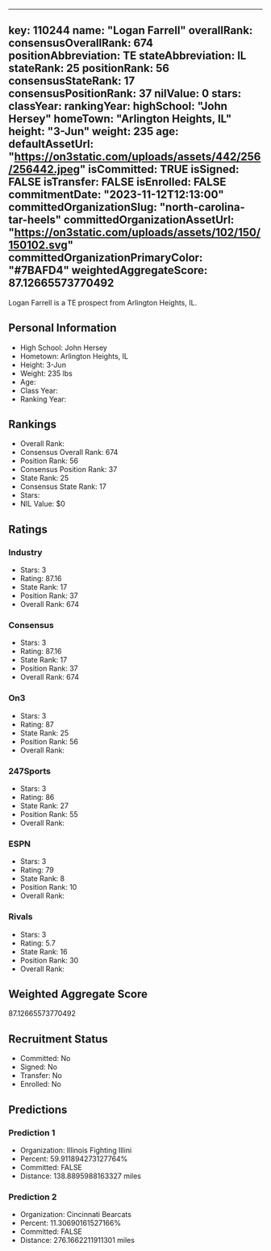 ---
  key: 110244
  name: "Logan Farrell"
  overallRank: 
  consensusOverallRank: 674
  positionAbbreviation: TE
  stateAbbreviation: IL
  stateRank: 25
  positionRank: 56
  consensusStateRank: 17
  consensusPositionRank: 37
  nilValue: 0
  stars: 
  classYear: 
  rankingYear: 
  highSchool: "John Hersey"
  homeTown: "Arlington Heights, IL"
  height: "3-Jun"
  weight: 235
  age: 
  defaultAssetUrl: "https://on3static.com/uploads/assets/442/256/256442.jpeg"
  isCommitted: TRUE
  isSigned: FALSE
  isTransfer: FALSE
  isEnrolled: FALSE
  commitmentDate: "2023-11-12T12:13:00"
  committedOrganizationSlug: "north-carolina-tar-heels"
  committedOrganizationAssetUrl: "https://on3static.com/uploads/assets/102/150/150102.svg"
  committedOrganizationPrimaryColor: "#7BAFD4"
  weightedAggregateScore: 87.12665573770492
  ---
  
  Logan Farrell is a TE prospect from Arlington Heights, IL.
  
  ## Personal Information
  - High School: John Hersey
  - Hometown: Arlington Heights, IL
  - Height: 3-Jun
  - Weight: 235 lbs
  - Age: 
  - Class Year: 
  - Ranking Year: 
  
  ## Rankings
  - Overall Rank: 
  - Consensus Overall Rank: 674
  - Position Rank: 56
  - Consensus Position Rank: 37
  - State Rank: 25
  - Consensus State Rank: 17
  - Stars: 
  - NIL Value: $0
  
  ## Ratings
  
  ### Industry
  - Stars: 3
  - Rating: 87.16
  - State Rank: 17
  - Position Rank: 37
  - Overall Rank: 674
  
  ### Consensus
  - Stars: 3
  - Rating: 87.16
  - State Rank: 17
  - Position Rank: 37
  - Overall Rank: 674
  
  ### On3
  - Stars: 3
  - Rating: 87
  - State Rank: 25
  - Position Rank: 56
  - Overall Rank: 
  
  ### 247Sports
  - Stars: 3
  - Rating: 86
  - State Rank: 27
  - Position Rank: 55
  - Overall Rank: 
  
  ### ESPN
  - Stars: 3
  - Rating: 79
  - State Rank: 8
  - Position Rank: 10
  - Overall Rank: 
  
  ### Rivals
  - Stars: 3
  - Rating: 5.7
  - State Rank: 16
  - Position Rank: 30
  - Overall Rank: 
  
  ## Weighted Aggregate Score
  87.12665573770492
  
  ## Recruitment Status
  - Committed: No
  - Signed: No
  - Transfer: No
  - Enrolled: No
  
  
  
  ## Predictions
  
  ### Prediction 1
  - Organization: Illinois Fighting Illini
  - Percent: 59.911894273127764%
  - Committed: FALSE
  - Distance: 138.8895988163327 miles
  
  ### Prediction 2
  - Organization: Cincinnati Bearcats
  - Percent: 11.30690161527166%
  - Committed: FALSE
  - Distance: 276.1662211911301 miles
  